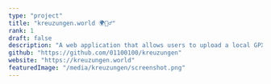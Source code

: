 ```yaml
---
type: "project"
title: "kreuzungen.world 🌍🚴‍♂️"
rank: 1
draft: false
description: "A web application that allows users to upload a local GPX file or fetch an activity from Strava and then visualize which waterways their route has crossed on a interactive map allowing users to explore their journey in detail."
github: "https://github.com/01100100/kreuzungen"
website: "https://kreuzungen.world"
featuredImage: "/media/kreuzungen/screenshot.png"
---
```


